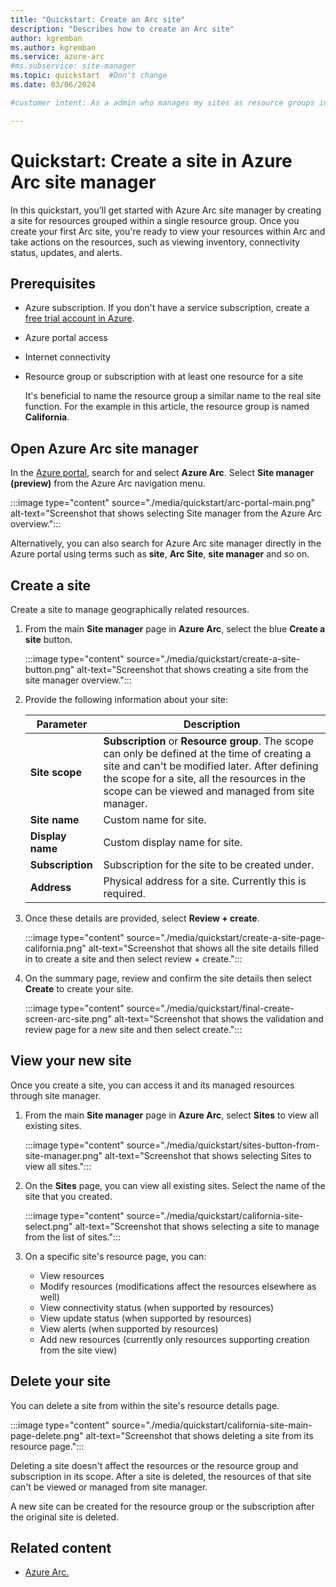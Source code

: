 ```yaml
---
title: "Quickstart: Create an Arc site"
description: "Describes how to create an Arc site"
author: kgremban
ms.author: kgremban
ms.service: azure-arc
#ms.subservice: site-manager
ms.topic: quickstart  #Don't change
ms.date: 03/06/2024

#customer intent: As a admin who manages my sites as resource groups in Azure, I want to represent them as Arc sites and so that I can benefit from logical representation and extended functionality in Arc for my resources under my resource groups.

---
```

  
# Quickstart: Create a site in Azure Arc site manager
 
In this quickstart, you'll get started with Azure Arc site manager by creating a site for resources grouped within a single resource group. Once you create your first Arc site, you're ready to view your resources within Arc and take actions on the resources, such as viewing inventory, connectivity status, updates, and alerts.

## Prerequisites

* Azure subscription. If you don't have a service subscription, create a [free trial account in Azure](https://azure.microsoft.com/free/).
* Azure portal access
* Internet connectivity
* Resource group or subscription with at least one resource for a site

  It's beneficial to name the resource group a similar name to the real site function. For the example in this article, the resource group is named **California**.

## Open Azure Arc site manager

In the [Azure portal](https://portal.azure.com), search for and select **Azure Arc**. Select **Site manager (preview)** from the Azure Arc navigation menu.

:::image type="content" source="./media/quickstart/arc-portal-main.png" alt-text="Screenshot that shows selecting Site manager from the Azure Arc overview.":::

Alternatively, you can also search for Azure Arc site manager directly in the Azure portal using terms such as **site**, **Arc Site**, **site manager** and so on.

## Create a site

Create a site to manage geographically related resources.

1. From the main **Site manager** page in **Azure Arc**, select the blue **Create a site** button.

   :::image type="content" source="./media/quickstart/create-a-site-button.png" alt-text="Screenshot that shows creating a site from the site manager overview.":::

1. Provide the following information about your site:

   | Parameter | Description |
   |--|--|
   | **Site scope** | **Subscription** or **Resource group**. The scope can only be defined at the time of creating a site and can't be modified later. After defining the scope for a site, all the resources in the scope can be viewed and managed from site manager. |
   | **Site name** | Custom name for site. |
   | **Display name** | Custom display name for site. |
   | **Subscription** | Subscription for the site to be created under. |
   | **Address** | Physical address for a site. Currently this is required. |

1. Once these details are provided, select **Review + create**.

   :::image type="content" source="./media/quickstart/create-a-site-page-california.png" alt-text="Screenshot that shows all the site details filled in to create a site and then select review + create.":::

1. On the summary page, review and confirm the site details then select **Create** to create your site.

   :::image type="content" source="./media/quickstart/final-create-screen-arc-site.png" alt-text="Screenshot that shows the validation and review page for a new site and then select create.":::

## View your new site

Once you create a site, you can access it and its managed resources through site manager.

1. From the main **Site manager** page in **Azure Arc**, select **Sites** to view all existing sites.

   :::image type="content" source="./media/quickstart/sites-button-from-site-manager.png" alt-text="Screenshot that shows selecting Sites to view all sites.":::

1. On the **Sites** page, you can view all existing sites. Select the name of the site that you created.

   :::image type="content" source="./media/quickstart/california-site-select.png" alt-text="Screenshot that shows selecting a site to manage from the list of sites.":::

1. On a specific site's resource page, you can:

   * View resources
   * Modify resources (modifications affect the resources elsewhere as well)
   * View connectivity status (when supported by resources)
   * View update status (when supported by resources)
   * View alerts (when supported by resources)
   * Add new resources (currently only resources supporting creation from the site view)

## Delete your site

You can delete a site from within the site's resource details page.

:::image type="content" source="./media/quickstart/california-site-main-page-delete.png" alt-text="Screenshot that shows deleting a site from its resource page.":::

Deleting a site doesn't affect the resources or the resource group and subscription in its scope. After a site is deleted, the resources of that site can't be viewed or managed from site manager.

A new site can be created for the resource group or the subscription after the original site is deleted.

## Related content

- [Azure Arc.](https://azure.microsoft.com/products/azure-arc/)
